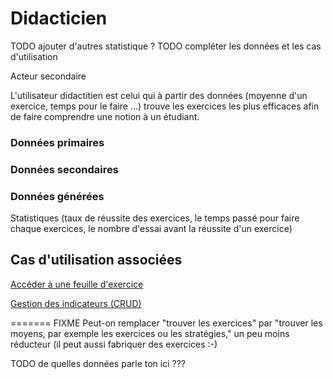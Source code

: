 # Didacticien

TODO ajouter d'autres statistique ? TODO compléter les données et les cas d'utilisation

Acteur secondaire

L'utilisateur didactitien est celui qui à partir des données (moyenne d'un exercice, temps pour le faire ...) trouve les exercices les plus efficaces afin de faire comprendre une notion à un étudiant.

### Données primaires



### Données secondaires

### Données générées

Statistiques (taux de réussite des exercices, le temps passé pour faire chaque exercices, le nombre d'essai avant la réussite d'un exercice)

## Cas d'utilisation associées

[Accéder à une feuille d'exercice](../casutilisation/didacticien/analysedestraces.md)

[Gestion des indicateurs (CRUD)](../casutilisation/didacticien/crud-indicateur.md)

=======
FIXME Peut-on remplacer "trouver les exercices" par "trouver les moyens, par exemple les exercices ou les stratégies," un peu moins réducteur (il peut aussi fabriquer des exercices :-)

TODO de quelles données parle ton ici ???

<!--- Author : Hugo Validator : name -->

